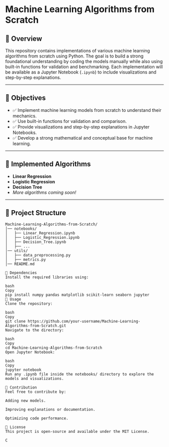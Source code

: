 # **Machine Learning Algorithms from Scratch**

## 📌 Overview

This repository contains implementations of various machine learning algorithms from scratch using Python. The goal is to build a strong foundational understanding by coding the models manually while also using built-in functions for validation and benchmarking. Each implementation will be available as a Jupyter Notebook (`.ipynb`) to include visualizations and step-by-step explanations.

---

## 🎯 Objectives

- ✅ Implement machine learning models from scratch to understand their mechanics.
- ✅ Use built-in functions for validation and comparison.
- ✅ Provide visualizations and step-by-step explanations in Jupyter Notebooks.
- ✅ Develop a strong mathematical and conceptual base for machine learning.

---

## 📝 Implemented Algorithms

- **Linear Regression**
- **Logistic Regression**
- **Decision Tree**
- _More algorithms coming soon!_

---

## 📂 Project Structure

```plaintext
Machine-Learning-Algorithms-from-Scratch/
│── notebooks/
│   ├── Linear_Regression.ipynb
│   ├── Logistic_Regression.ipynb
│   ├── Decision_Tree.ipynb
│   ├── ...
│── utils/
│   ├── data_preprocessing.py
│   ├── metrics.py
│── README.md

🔧 Dependencies
Install the required libraries using:

bash
Copy
pip install numpy pandas matplotlib scikit-learn seaborn jupyter
🚀 Usage
Clone the repository:

bash
Copy
git clone https://github.com/your-username/Machine-Learning-Algorithms-from-Scratch.git
Navigate to the directory:

bash
Copy
cd Machine-Learning-Algorithms-from-Scratch
Open Jupyter Notebook:

bash
Copy
jupyter notebook
Run any .ipynb file inside the notebooks/ directory to explore the models and visualizations.

🤝 Contribution
Feel free to contribute by:

Adding new models.

Improving explanations or documentation.

Optimizing code performance.

📜 License
This project is open-source and available under the MIT License.

C
```
